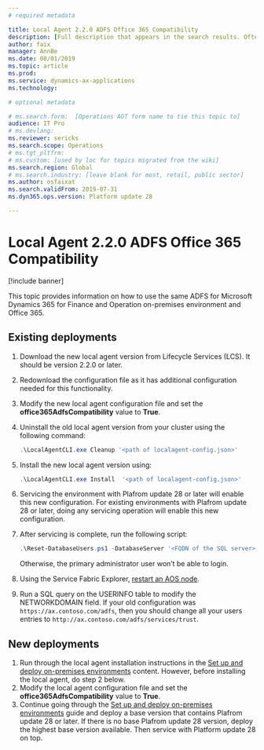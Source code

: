```yaml
---
# required metadata

title: Local Agent 2.2.0 ADFS Office 365 Compatibility
description: [Full description that appears in the search results. Often the first paragraph of your topic.]
author: faix
manager: AnnBe
ms.date: 08/01/2019
ms.topic: article
ms.prod: 
ms.service: dynamics-ax-applications
ms.technology: 

# optional metadata

# ms.search.form:  [Operations AOT form name to tie this topic to]
audience: IT Pro
# ms.devlang: 
ms.reviewer: sericks
ms.search.scope: Operations
# ms.tgt_pltfrm: 
# ms.custom: [used by loc for topics migrated from the wiki]
ms.search.region: Global
# ms.search.industry: [leave blank for most, retail, public sector]
ms.author: osfaixat
ms.search.validFrom: 2019-07-31 
ms.dyn365.ops.version: Platform update 28 

---
```



# Local Agent 2.2.0 ADFS Office 365 Compatibility

[!include banner]

This topic provides information on how to use the same ADFS for Microsoft Dynamics 365 for Finance and Operation on-premises environment and Office 365.

## Existing deployments

1.	Download the new local agent version from Lifecycle Services (LCS). It should be version 2.2.0 or later.  
2.	Redownload the configuration file as it has additional configuration needed for this functionality. 
3.	Modify the new local agent configuration file and set the **office365AdfsCompatibility** value to **True**.
4.	Uninstall the old local agent version from your cluster using the following command:

    ```powershell
    .\LocalAgentCLI.exe Cleanup '<path of localagent-config.json>' 
    ```
    
5.	Install the new local agent version using:

    ```powershell
    .\LocalAgentCLI.exe Install  '<path of localagent-config.json>' 
    ```
    
6.	Servicing the environment with Plafrom update 28 or later will enable this new configuration. For existing environments with Plafrom update 28 or later, doing any servicing operation will enable this new configuration.

7. After servicing is complete, run the following script:

    ```powershell
    .\Reset-DatabaseUsers.ps1 -DatabaseServer '<FQDN of the SQL server>' -DatabaseName '<AX database name>'. 
    ```
    
    Otherwise, the primary administrator user won’t be able to login. 	

8. Using the Service Fabric Explorer, [restart an AOS node](troubleshoot-on-prem.md#restartapplications).

9.	Run a SQL query on the USERINFO table to modify the NETWORKDOMAIN field. If your old configuration was `https://ax.contoso.com/adfs`, then you should change all your users entries to `http://ax.contoso.com/adfs/services/trust`. 

## New deployments

1.	Run through the local agent installation instructions in the [Set up and deploy on-premises environments](setup-deploy-on-premises-pu12.md#configureconnector) content. However, before installing the local agent, do step 2 below. 
2.	Modify the local agent configuration file and set the **office365AdfsCompatibility** value to **True**.
3.	Continue going through the [Set up and deploy on-premises environments](setup-deploy-on-premises-pu12.md#configureconnector) guide and deploy a base version that contains Plafrom update 28 or later. If there is no base Plafrom update 28 version, deploy the highest base version available. Then service with Platform update 28 on top.


